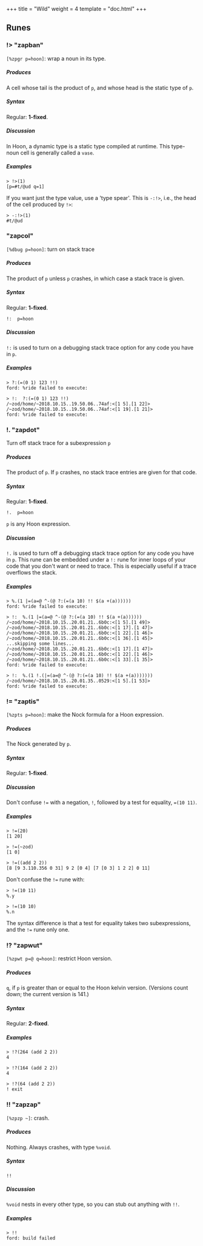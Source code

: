 +++
title = "Wild"
weight = 4
template = "doc.html"
+++
## Runes

### !> "zapban"

`[%zpgr p=hoon]`: wrap a noun in its type.

##### Produces

A cell whose tail is the product of `p`, and whose head is the static type of `p`.

##### Syntax

Regular: **1-fixed**.

##### Discussion

In Hoon, a dynamic type is a static type compiled at runtime.  This type-noun cell is generally called a `vase`.

##### Examples

```
> !>(1)
[p=#t/@ud q=1]
```

If you want just the type value, use a 'type spear'.  This is `-:!>`, i.e., the head of the cell produced by `!>`:

```
> -:!>(1)
#t/@ud
```

### "zapcol"

`[%dbug p=hoon]`: turn on stack trace

##### Produces

The product of `p` unless `p` crashes, in which case a stack trace is given.

##### Syntax

Regular: **1-fixed**.

```
!:  p=hoon
```

##### Discussion

`!:` is used to turn on a debugging stack trace option for any code you have in `p`.

##### Examples

```
> ?:(=(0 1) 123 !!)
ford: %ride failed to execute:

> !:  ?:(=(0 1) 123 !!)
/~zod/home/~2018.10.15..19.50.06..74af:<[1 5].[1 22]>
/~zod/home/~2018.10.15..19.50.06..74af:<[1 19].[1 21]>
ford: %ride failed to execute:
```

### !. "zapdot"

Turn off stack trace for a subexpression `p`

##### Produces

The product of `p`. If `p` crashes, no stack trace entries are given for that code.

##### Syntax

Regular: **1-fixed**.

```
!.  p=hoon
```

`p` is any Hoon expression.

##### Discussion

`!.` is used to turn off a debugging stack trace option for any code you have in `p`.  This rune can be embedded under a `!:` rune for inner loops of your code that you don't want or need to trace.  This is especially useful if a trace overflows the stack.

##### Examples

```
> %.(1 |=(a=@ ^-(@ ?:(=(a 10) !! $(a +(a))))))
ford: %ride failed to execute:

> !:  %.(1 |=(a=@ ^-(@ ?:(=(a 10) !! $(a +(a))))))
/~zod/home/~2018.10.15..20.01.21..6b0c:<[1 5].[1 49]>
/~zod/home/~2018.10.15..20.01.21..6b0c:<[1 17].[1 47]>
/~zod/home/~2018.10.15..20.01.21..6b0c:<[1 22].[1 46]>
/~zod/home/~2018.10.15..20.01.21..6b0c:<[1 36].[1 45]>
...skipping some lines...
/~zod/home/~2018.10.15..20.01.21..6b0c:<[1 17].[1 47]>
/~zod/home/~2018.10.15..20.01.21..6b0c:<[1 22].[1 46]>
/~zod/home/~2018.10.15..20.01.21..6b0c:<[1 33].[1 35]>
ford: %ride failed to execute:

> !:  %.(1 !.(|=(a=@ ^-(@ ?:(=(a 10) !! $(a +(a)))))))
/~zod/home/~2018.10.15..20.01.35..0529:<[1 5].[1 53]>
ford: %ride failed to execute:
```

### != "zaptis"

`[%zpts p=hoon]`: make the Nock formula for a Hoon expression.

##### Produces

The Nock generated by `p`.

##### Syntax

Regular: **1-fixed**.

##### Discussion

Don't confuse `!=` with a negation, `!`, followed by a test for equality, `=(10 11)`.

##### Examples

```
> !=(20)
[1 20]

> !=(~zod)
[1 0]

> !=((add 2 2))
[8 [9 3.110.356 0 31] 9 2 [0 4] [7 [0 3] 1 2 2] 0 11]
```

Don't confuse the `!=` rune with:

```
> !=(10 11)
%.y

> !=(10 10)
%.n
```

The syntax difference is that a test for equality takes two subexpressions, and the `!=` rune only one.

### !? "zapwut"

`[%zpwt p=@ q=hoon]`: restrict Hoon version.

##### Produces

`q`, if `p` is greater than or equal to the Hoon kelvin version.
(Versions count down; the current version is 141.)

##### Syntax

Regular: **2-fixed**.

##### Examples

```
> !?(264 (add 2 2))
4

> !?(164 (add 2 2))
4

> !?(64 (add 2 2))
! exit
```

### !! "zapzap"

`[%zpzp ~]`: crash.

##### Produces

Nothing.  Always crashes, with type `%void`.

##### Syntax

`!!`

##### Discussion

`%void` nests in every other type, so you can stub out anything with `!!`.

##### Examples

```
> !!
ford: build failed
```
